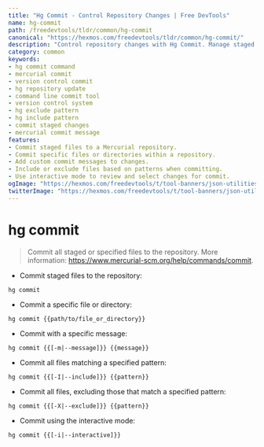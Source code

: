 ```yaml
---
title: "Hg Commit - Control Repository Changes | Free DevTools"
name: hg-commit
path: /freedevtools/tldr/common/hg-commit
canonical: "https://hexmos.com/freedevtools/tldr/common/hg-commit/"
description: "Control repository changes with Hg Commit. Manage staged files, specify commit messages, and interactively select changes. Free online tool, no registration required."
category: common
keywords:
- hg commit command
- mercurial commit
- version control commit
- hg repository update
- command line commit tool
- version control system
- hg exclude pattern
- hg include pattern
- commit staged changes
- mercurial commit message
features:
- Commit staged files to a Mercurial repository.
- Commit specific files or directories within a repository.
- Add custom commit messages to changes.
- Include or exclude files based on patterns when committing.
- Use interactive mode to review and select changes for commit.
ogImage: "https://hexmos.com/freedevtools/t/tool-banners/json-utilities-banner.png"
twitterImage: "https://hexmos.com/freedevtools/t/tool-banners/json-utilities-banner.png"
---
```


# hg commit

> Commit all staged or specified files to the repository.
> More information: <https://www.mercurial-scm.org/help/commands/commit>.

- Commit staged files to the repository:

`hg commit`

- Commit a specific file or directory:

`hg commit {{path/to/file_or_directory}}`

- Commit with a specific message:

`hg commit {{[-m|--message]}} {{message}}`

- Commit all files matching a specified pattern:

`hg commit {{[-I|--include]}} {{pattern}}`

- Commit all files, excluding those that match a specified pattern:

`hg commit {{[-X|--exclude]}} {{pattern}}`

- Commit using the interactive mode:

`hg commit {{[-i|--interactive]}}`
